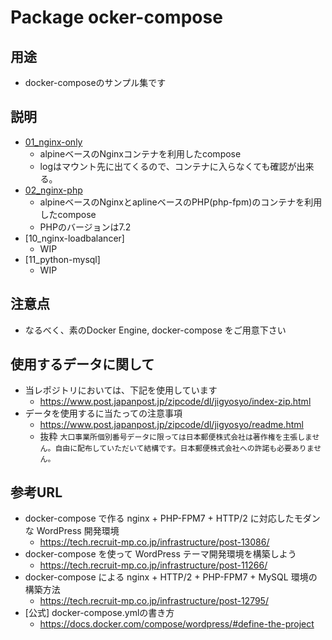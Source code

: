 # Package ocker-compose

## 用途

+ docker-composeのサンプル集です

## 説明

+ [01_nginx-only](https://github.com/iganari/package-docker-compose/tree/master/01_nginx-only)
    + alpineベースのNginxコンテナを利用したcompose
    + logはマウント先に出てくるので、コンテナに入らなくても確認が出来る。
+ [02_nginx-php](https://github.com/iganari/package-docker-compose/tree/master/02_nginx-php)
    + alpineベースのNginxとaplineベースのPHP(php-fpm)のコンテナを利用したcompose
    + PHPのバージョンは7.2
+ [10_nginx-loadbalancer]
    + WIP
+ [11_python-mysql]
    + WIP

## 注意点

+ なるべく、素のDocker Engine, docker-compose をご用意下さい 

## 使用するデータに関して

+ 当レポジトリにおいては、下記を使用しています
    + https://www.post.japanpost.jp/zipcode/dl/jigyosyo/index-zip.html
+ データを使用するに当たっての注意事項
    + https://www.post.japanpost.jp/zipcode/dl/jigyosyo/readme.html
    + 抜粋 `大口事業所個別番号データに限っては日本郵便株式会社は著作権を主張しません。自由に配布していただいて結構です。日本郵便株式会社への許諾も必要ありません。`

## 参考URL

+ docker-compose で作る nginx + PHP-FPM7 + HTTP/2 に対応したモダンな WordPress 開発環境
    + https://tech.recruit-mp.co.jp/infrastructure/post-13086/
+ docker-compose を使って WordPress テーマ開発環境を構築しよう
    + https://tech.recruit-mp.co.jp/infrastructure/post-11266/
+ docker-compose による nginx + HTTP/2 + PHP-FPM7 + MySQL 環境の構築方法
    + https://tech.recruit-mp.co.jp/infrastructure/post-12795/
+ [公式] docker-compose.ymlの書き方
    + https://docs.docker.com/compose/wordpress/#define-the-project
